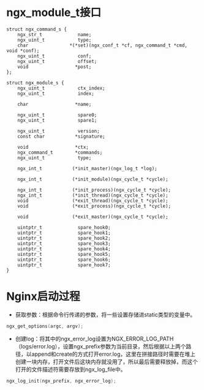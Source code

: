 # ngx_module_t接口
```
struct ngx_command_s {
    ngx_str_t             name;
    ngx_uint_t            type;
    char               *(*set)(ngx_conf_t *cf, ngx_command_t *cmd, void *conf);
    ngx_uint_t            conf;
    ngx_uint_t            offset;
    void                 *post;
};
```

```
struct ngx_module_s {
    ngx_uint_t            ctx_index;
    ngx_uint_t            index;

    char                 *name;

    ngx_uint_t            spare0;
    ngx_uint_t            spare1;

    ngx_uint_t            version;
    const char           *signature;

    void                 *ctx;
    ngx_command_t        *commands;
    ngx_uint_t            type;

    ngx_int_t           (*init_master)(ngx_log_t *log);

    ngx_int_t           (*init_module)(ngx_cycle_t *cycle);

    ngx_int_t           (*init_process)(ngx_cycle_t *cycle);
    ngx_int_t           (*init_thread)(ngx_cycle_t *cycle);
    void                (*exit_thread)(ngx_cycle_t *cycle);
    void                (*exit_process)(ngx_cycle_t *cycle);

    void                (*exit_master)(ngx_cycle_t *cycle);

    uintptr_t             spare_hook0;
    uintptr_t             spare_hook1;
    uintptr_t             spare_hook2;
    uintptr_t             spare_hook3;
    uintptr_t             spare_hook4;
    uintptr_t             spare_hook5;
    uintptr_t             spare_hook6;
    uintptr_t             spare_hook7;
}
```


# Nginx启动过程
- 获取参数：根据命令行传递的参数，将一些设置存储进static类型的变量中。
``` C
ngx_get_options(argc, argv);
```
- 创建log：将其中的ngx_error_log设置为NGX_ERROR_LOG_PATH（logs/error.log），设置ngx_prefix参数为当前目录，然后根据以上两个路径，以append和create的方式打开error.log，这里在拼接路径时需要在堆上创建一块内存，打开文件后这块内存就没用了，所以最后需要释放掉，而这个打开的文件描述符需要存放到ngx_log_file中。
```C
ngx_log_init(ngx_prefix, ngx_error_log);
```




















